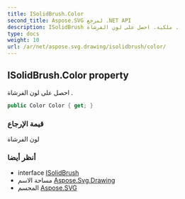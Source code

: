 ```yaml
---
title: ISolidBrush.Color
second_title: Aspose.SVG لمرجع .NET API
description: ISolidBrush ملكية. احصل على لون الفرشاة .
type: docs
weight: 10
url: /ar/net/aspose.svg.drawing/isolidbrush/color/
---
```

## ISolidBrush.Color property

احصل على لون الفرشاة .

```csharp
public Color Color { get; }
```

### قيمة الإرجاع

لون الفرشاة

### أنظر أيضا

* interface [ISolidBrush](../)
* مساحة الاسم [Aspose.Svg.Drawing](../../isolidbrush/)
* المجسم [Aspose.SVG](../../../)


